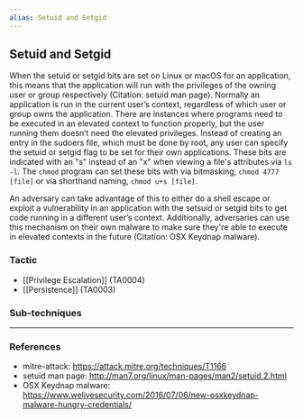 ```yaml
---
alias: Setuid and Setgid
---
```


## Setuid and Setgid

When the setuid or setgid bits are set on Linux or macOS for an application, this means that the application will run with the privileges of the owning user or group respectively  (Citation: setuid man page). Normally an application is run in the current user’s context, regardless of which user or group owns the application. There are instances where programs need to be executed in an elevated context to function properly, but the user running them doesn’t need the elevated privileges. Instead of creating an entry in the sudoers file, which must be done by root, any user can specify the setuid or setgid flag to be set for their own applications. These bits are indicated with an "s" instead of an "x" when viewing a file's attributes via <code>ls -l</code>. The <code>chmod</code> program can set these bits with via bitmasking, <code>chmod 4777 [file]</code> or via shorthand naming, <code>chmod u+s [file]</code>.

An adversary can take advantage of this to either do a shell escape or exploit a vulnerability in an application with the setsuid or setgid bits to get code running in a different user’s context. Additionally, adversaries can use this mechanism on their own malware to make sure they're able to execute in elevated contexts in the future  (Citation: OSX Keydnap malware).


### Tactic

- [[Privilege Escalation]] (TA0004)
- [[Persistence]] (TA0003)

### Sub-techniques


---
### References

- mitre-attack: https://attack.mitre.org/techniques/T1166
- setuid man page: http://man7.org/linux/man-pages/man2/setuid.2.html
- OSX Keydnap malware: https://www.welivesecurity.com/2016/07/06/new-osxkeydnap-malware-hungry-credentials/
